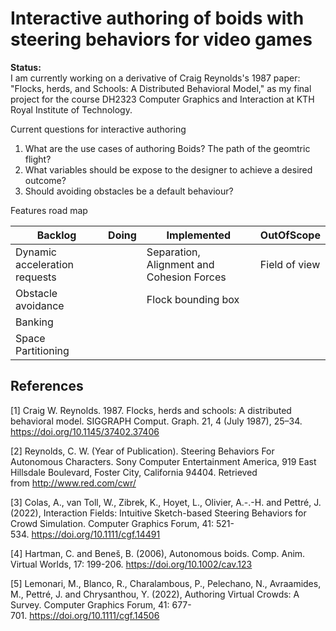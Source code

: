 # Interactive authoring of boids with steering behaviors for video games

**Status:** </br>
I am currently working on a derivative of Craig Reynolds's 1987 paper: "Flocks, herds, and Schools: A Distributed Behavioral Model," as my final project for the course DH2323 Computer Graphics and Interaction at KTH Royal Institute of Technology.

Current questions for interactive authoring

1. What are the use cases of authoring Boids? The path of the geomtric flight?
2. What variables should be expose to the designer to achieve a desired outcome?
3. Should avoiding obstacles be a default behaviour? 

Features road map

| Backlog | Doing | Implemented | OutOfScope |
| --- | --- | --- | --- |
| Dynamic acceleration requests |  | Separation, Alignment and Cohesion Forces | Field of view |
| Obstacle avoidance |  | Flock bounding box  |  |
| Banking |  |  |  |
| Space Partitioning |  |  |  |

## References

[1] Craig W. Reynolds. 1987. Flocks, herds and schools: A distributed behavioral model. SIGGRAPH Comput. Graph. 21, 4 (July 1987), 25–34. https://doi.org/10.1145/37402.37406

[2] Reynolds, C. W. (Year of Publication). Steering Behaviors For Autonomous Characters. Sony Computer Entertainment America, 919 East Hillsdale Boulevard, Foster City, California 94404. Retrieved from http://www.red.com/cwr/

[3] Colas, A., van Toll, W., Zibrek, K., Hoyet, L., Olivier, A.-.-H. and Pettré, J. (2022), Interaction Fields: Intuitive Sketch-based Steering Behaviors for Crowd Simulation. Computer Graphics Forum, 41: 521-534. https://doi.org/10.1111/cgf.14491

[4] Hartman, C. and Benes̆, B. (2006), Autonomous boids. Comp. Anim. Virtual Worlds, 17: 199-206. https://doi.org/10.1002/cav.123

[5] Lemonari, M., Blanco, R., Charalambous, P., Pelechano, N., Avraamides, M., Pettré, J. and Chrysanthou, Y. (2022), Authoring Virtual Crowds: A Survey. Computer Graphics Forum, 41: 677-701. https://doi.org/10.1111/cgf.14506
